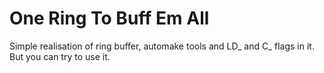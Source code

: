 # One Ring To Buff Em All

Simple realisation of ring buffer, automake tools and LD_ and C_ flags in it. But you can try to use it.
